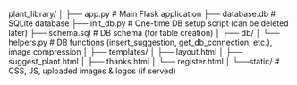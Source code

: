 plant_library/
│
├── app.py                  # Main Flask application
├── database.db             # SQLite database
├── init_db.py              # One-time DB setup script (can be deleted later)
├── schema.sql              # DB schema (for table creation)
│
├── db/
│   └── helpers.py          # DB functions (insert_suggestion, get_db_connection, etc.), image compression
│
├── templates/
│   ├── layout.html
│   ├── suggest_plant.html
│   ├── thanks.html
│   └── register.html
│
└──static/                 # CSS, JS, uploaded images & logos (if served)
